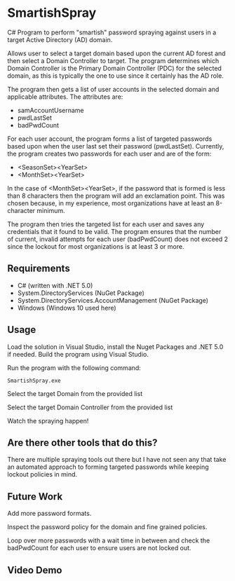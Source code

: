 # SmartishSpray

C# Program to perform "smartish" password spraying against users in a target Active Directory (AD) domain.

Allows user to select a target domain based upon the current AD forest and then select a Domain Controller to target. The program determines which Domain Controller is the Primary Domain Controller (PDC) for the selected domain, as this is typically the one to use since it certainly has the AD role.

The program then gets a list of user accounts in the selected domain and applicable attributes. The attributes are:

- samAccountUsername
- pwdLastSet
- badPwdCount

For each user account, the program forms a list of targeted passwords based upon when the user last set their password (pwdLastSet). Currently, the program creates two passwords for each user and are of the form:

- \<SeasonSet\>\<YearSet\>
- \<MonthSet\>\<YearSet\>

In the case of \<MonthSet\>\<YearSet\>, if the password that is formed is less than 8 characters then the program will add an exclamation point. This was chosen because, in my experience, most organizations have at least an 8-character minimum.

The program then tries the targeted list for each user and saves any credentials that it found to be valid. The program ensures that the number of current, invalid attempts for each user (badPwdCount) does not exceed 2 since the lockout for most organizations is at least 3 or more.

## Requirements
- C# (written with .NET 5.0)
- System.DirectoryServices (NuGet Package)
- System.DirectoryServices.AccountManagement (NuGet Package)
- Windows (Windows 10 used here)

## Usage
Load the solution in Visual Studio, install the Nuget Packages and .NET 5.0 if needed. Build the program using Visual Studio.

Run the program with the following command:

```
SmartishSpray.exe
```

Select the target Domain from the provided list

Select the target Domain Controller from the provided list

Watch the spraying happen!

## Are there other tools that do this?
There are multiple spraying tools out there but I have not seen any that take an automated approach to forming targeted passwords while keeping lockout policies in mind.

## Future Work
Add more password formats.

Inspect the password policy for the domain and fine grained policies.

Loop over more passwords with a wait time in between and check the badPwdCount for each user to ensure users are not locked out.

## Video Demo

